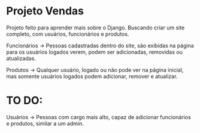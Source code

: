 # Projeto Vendas

Projeto feito para aprender mais sobre o Django. Buscando criar um site completo, com usuários, funcionários e produtos.

Funcionários -> Pessoas cadastradas dentro do site, são exibidas na página para os usuários logados verem, podem ser adicionadas, removidas ou atualizadas.

Produtos -> Qualquer usuário, logado ou não pode ver na página inicial, mas somente usuários logados podem adicionar, remover e atualizar.

# TO DO:

Usuários -> Pessoas com cargo mais alto, capaz de adicionar funcionários e produtos, similar a um admin.
